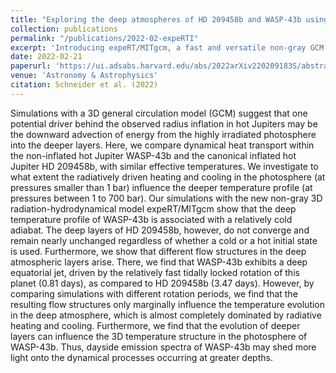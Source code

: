 ```yaml
---
title: "Exploring the deep atmospheres of HD 209458b and WASP-43b using a non-gray GCM"
collection: publications
permalink: "/publications/2022-02-expeRTI"
excerpt: 'Introducing expeRT/MITgcm, a fast and versatile non-gray GCM. In this paper we apply expeRT/MITgcm to study the deep atmospheres of two hot gas giants.'
date: 2022-02-21
paperurl: 'https://ui.adsabs.harvard.edu/abs/2022arXiv220209183S/abstract'
venue: 'Astronomy & Astrophysics'
citation: Schneider et al. (2022)
---
```

Simulations with a 3D general circulation model (GCM) suggest that one potential driver behind the observed radius inflation in hot Jupiters may be the downward advection of energy from the highly irradiated photosphere into the deeper layers. Here, we compare dynamical heat transport within the non-inflated hot Jupiter WASP-43b and the canonical inflated hot Jupiter HD 209458b, with similar effective temperatures. We investigate to what extent the radiatively driven heating and cooling in the photosphere (at pressures smaller than 1 bar) influence the deeper temperature profile (at pressures between 1 to 700 bar). Our simulations with the new non-gray 3D radiation-hydrodynamical model expeRT/MITgcm show that the deep temperature profile of WASP-43b is associated with a relatively cold adiabat. The deep layers of HD 209458b, however, do not converge and remain nearly unchanged regardless of whether a cold or a hot initial state is used. Furthermore, we show that different flow structures in the deep atmospheric layers arise. There, we find that WASP-43b exhibits a deep equatorial jet, driven by the relatively fast tidally locked rotation of this planet (0.81 days), as compared to HD 209458b (3.47 days). However, by comparing simulations with different rotation periods, we find that the resulting flow structures only marginally influence the temperature evolution in the deep atmosphere, which is almost completely dominated by radiative heating and cooling. Furthermore, we find that the evolution of deeper layers can influence the 3D temperature structure in the photosphere of WASP-43b. Thus, dayside emission spectra of WASP-43b may shed more light onto the dynamical processes occurring at greater depths. 

